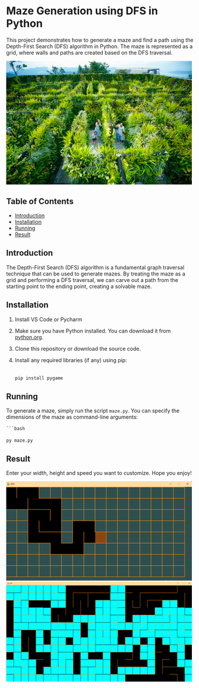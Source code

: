 # Maze Generation using DFS in Python

This project demonstrates how to generate a maze and find a path using the Depth-First Search (DFS) algorithm in Python. The maze is represented as a grid, where walls and paths are created based on the DFS traversal.

<img width="500" alt="download" src="https://github.com/nam-Space/maze/blob/main/images/maze3D.png?raw=true">

## Table of Contents

-   [Introduction](#introduction)
-   [Installation](#installation)
-   [Running](#running)
-   [Result](#result)

## Introduction

The Depth-First Search (DFS) algorithm is a fundamental graph traversal technique that can be used to generate mazes. By treating the maze as a grid and performing a DFS traversal, we can carve out a path from the starting point to the ending point, creating a solvable maze.

## Installation

1. Install VS Code or Pycharm
2. Make sure you have Python installed. You can download it from [python.org](https://www.python.org/).
3. Clone this repository or download the source code.
4. Install any required libraries (if any) using pip:

    ```bash

    pip install pygame

## Running

To generate a maze, simply run the script `maze.py`. You can specify the dimensions of the maze as command-line arguments:

    ```bash
    
    py maze.py

## Result

Enter your width, height and speed you want to customize. Hope you enjoy!

<img width="500" alt="download" src="https://github.com/nam-Space/maze/blob/main/images/generate-maze.png?raw=true">

<br>

<img width="500" alt="download" src="https://github.com/nam-Space/maze/blob/main/images/path.png?raw=true">
